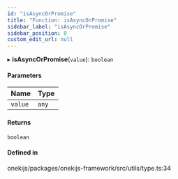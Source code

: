 ```yaml
---
id: "isAsyncOrPromise"
title: "Function: isAsyncOrPromise"
sidebar_label: "isAsyncOrPromise"
sidebar_position: 0
custom_edit_url: null
---
```


▸ **isAsyncOrPromise**(`value`): `boolean`

#### Parameters

| Name | Type |
| :------ | :------ |
| `value` | `any` |

#### Returns

`boolean`

#### Defined in

onekijs/packages/onekijs-framework/src/utils/type.ts:34

